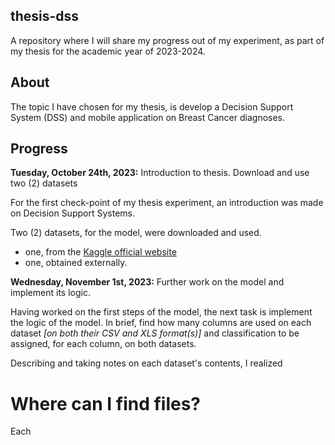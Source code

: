 ## thesis-dss

A repository where I will share my progress out of my experiment, as part of my thesis for the academic year of 2023-2024.

## About

The topic I have chosen for my thesis, is develop a Decision Support System (DSS) and mobile application on Breast Cancer diagnoses.

## Progress

**Tuesday, October 24th, 2023:** Introduction to thesis. Download and use two (2) datasets

For the first check-point of my thesis experiment, an introduction was made on Decision Support Systems. 

Two (2) datasets, for the model, were downloaded and used.

  * one, from the [Kaggle official website](https://kaggle.com)
  * one, obtained externally.

**Wednesday, November 1st, 2023:** Further work on the model and implement its logic.

Having worked on the first steps of the model, the next task is implement the logic of the model.
In brief, find how many columns are used on each dataset *[on both their CSV and XLS format(s)]* and classification to be assigned, for each column, on both datasets.

Describing and taking notes on each dataset's contents, I realized

# Where can I find files?

Each
